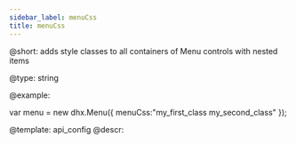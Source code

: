 ```yaml
---
sidebar_label: menuCss
title: menuCss
---          
```


@short: 
adds style classes to all containers of Menu controls with nested items 


@type: string

@example: 
<style>
    .my_first_class {
        /*some styles*/
    }
 
    .my_second_class {
        /*some styles*/
    }
</style>
 
var menu = new dhx.Menu({
    menuCss:"my_first_class my_second_class"
});


@template:	api_config
@descr: 

